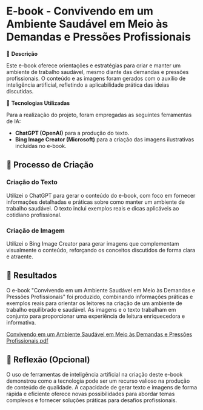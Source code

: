 # E-book - Convivendo em um Ambiente Saudável em Meio às Demandas e Pressões Profissionais

📒 **Descrição**

Este e-book oferece orientações e estratégias para criar e manter um ambiente de trabalho saudável, mesmo diante das demandas e pressões profissionais. O conteúdo e as imagens foram gerados com o auxílio de inteligência artificial, refletindo a aplicabilidade prática das ideias discutidas.

🤖 **Tecnologias Utilizadas**

Para a realização do projeto, foram empregadas as seguintes ferramentas de IA:

- **ChatGPT (OpenAI)** para a produção do texto.
- **Bing Image Creator (Microsoft)** para a criação das imagens ilustrativas incluídas no e-book.

## 🧐 Processo de Criação

### Criação do Texto

Utilizei o ChatGPT para gerar o conteúdo do e-book, com foco em fornecer informações detalhadas e práticas sobre como manter um ambiente de trabalho saudável. O texto inclui exemplos reais e dicas aplicáveis ao cotidiano profissional.

### Criação de Imagem

Utilizei o Bing Image Creator para gerar imagens que complementam visualmente o conteúdo, reforçando os conceitos discutidos de forma clara e atraente.

## 🚀 Resultados

O e-book "Convivendo em um Ambiente Saudável em Meio às Demandas e Pressões Profissionais" foi produzido, combinando informações práticas e exemplos reais para orientar os leitores na criação de um ambiente de trabalho equilibrado e saudável. As imagens e o texto trabalham em conjunto para proporcionar uma experiência de leitura enriquecedora e informativa.

[Convivendo em um Ambiente Saudável em Meio às Demandas e Pressões Profissionais.pdf](https://github.com/user-attachments/files/16885890/Convivendo.em.um.Ambiente.Saudavel.em.Meio.as.Demandas.e.Pressoes.Profissionais.pdf)


## 💭 Reflexão (Opcional)

O uso de ferramentas de inteligência artificial na criação deste e-book demonstrou como a tecnologia pode ser um recurso valioso na produção de conteúdo de qualidade. A capacidade de gerar texto e imagens de forma rápida e eficiente oferece novas possibilidades para abordar temas complexos e fornecer soluções práticas para desafios profissionais.
